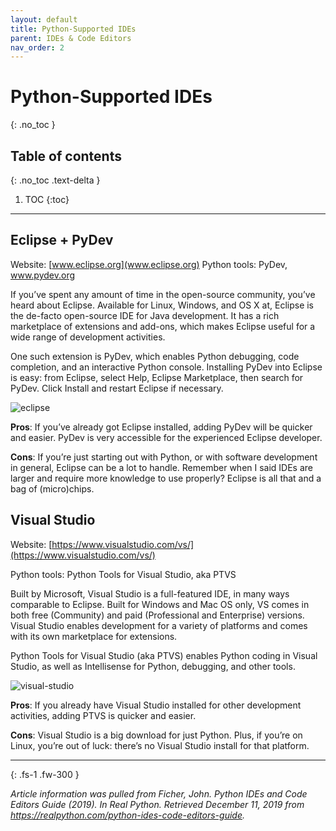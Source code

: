 ```yaml
---
layout: default
title: Python-Supported IDEs
parent: IDEs & Code Editors
nav_order: 2
---
```


# Python-Supported IDEs
{: .no_toc }

## Table of contents
{: .no_toc .text-delta }

1. TOC
{:toc}

---

## Eclipse + PyDev

Website: [www.eclipse.org](www.eclipse.org)
Python tools: PyDev, www.pydev.org

If you’ve spent any amount of time in the open-source community, you’ve heard about Eclipse. Available for Linux, Windows, and OS X at, Eclipse is the de-facto open-source IDE for Java development. It has a rich marketplace of extensions and add-ons, which makes Eclipse useful for a wide range of development activities.

One such extension is PyDev, which enables Python debugging, code completion, and an interactive Python console. Installing PyDev into Eclipse is easy: from Eclipse, select Help, Eclipse Marketplace, then search for PyDev. Click Install and restart Eclipse if necessary.

![eclipse](../../../assets/images/eclipse.png)

**Pros**: If you’ve already got Eclipse installed, adding PyDev will be quicker and easier. PyDev is very accessible for the experienced Eclipse developer.

**Cons**: If you’re just starting out with Python, or with software development in general, Eclipse can be a lot to handle. Remember when I said IDEs are larger and require more knowledge to use properly? Eclipse is all that and a bag of (micro)chips.


## Visual Studio

Website: [https://www.visualstudio.com/vs/](https://www.visualstudio.com/vs/)

Python tools: Python Tools for Visual Studio, aka PTVS

Built by Microsoft, Visual Studio is a full-featured IDE, in many ways comparable to Eclipse. Built for Windows and Mac OS only, VS comes in both free (Community) and paid (Professional and Enterprise) versions. Visual Studio enables development for a variety of platforms and comes with its own marketplace for extensions.

Python Tools for Visual Studio (aka PTVS) enables Python coding in Visual Studio, as well as Intellisense for Python, debugging, and other tools.

![visual-studio](../../../assets/images/visual-studio.jpg)

**Pros**: If you already have Visual Studio installed for other development activities, adding PTVS is quicker and easier.

**Cons**: Visual Studio is a big download for just Python. Plus, if you’re on Linux, you’re out of luck: there’s no Visual Studio install for that platform.

---

{: .fs-1 .fw-300 }

_Article information was pulled from Ficher, John. Python IDEs and Code Editors Guide (2019).
In Real Python. Retrieved December 11, 2019 from https://realpython.com/python-ides-code-editors-guide._
